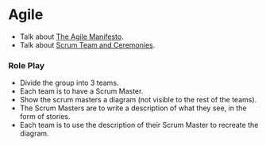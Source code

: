 # Agile
* Talk about [The Agile Manifesto](http://agilemanifesto.org/).
* Talk about [Scrum Team and Ceremonies](https://www.atlassian.com/agile/scrum).

### Role Play
* Divide the group into 3 teams.
* Each team is to have a Scrum Master.
* Show the scrum masters a diagram (not visible to the rest of the teams).
* The Scrum Masters are to write a description of what they see, in the form of stories.
* Each team is to use the description of their Scrum Master to recreate the diagram.